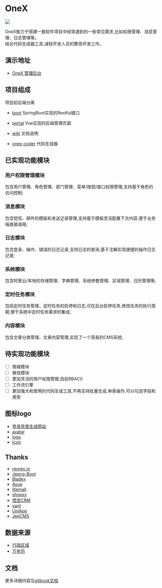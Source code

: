 # OneX
![](https://cdn4.iconfinder.com/data/icons/space-and-astronomy-1/800/rocket-128.png)

OneX致力于搭建一套软件项目中经常遇到的一些常见需求,比如权限管理、消息管理、日志管理等。     
结合代码生成器工具,减轻开发人员的繁琐开发工作。

## 演示地址
* [OneX 管理后台](http://onex-admin.nb6868.com)

## 项目组成
项目前后端分离

* [boot](https://github.com/zhangchaoxu/onex-boot/tree/master/boot)  SpringBoot实现的Restful接口
* [portal](https://github.com/zhangchaoxu/onex-boot/tree/master/portal) Vue实现的后端管理页面
* [wiki](https://github.com/zhangchaoxu/onex-boot/tree/master/wiki) 文档说明
  
* [onex-coder](https://github.com/zhangchaoxu/onex-coder) 代码生成器

## 已实现功能模块
### 用户权限管理模块
包含用户管理、角色管理、部门管理、菜单/按钮/接口权限管理,支持基于角色的访问控制;

### 消息模块
包含短信、邮件的模板和发送记录管理,支持基于模板灵活配置下次内容,便于业务端直接调用;

### 日志模块
包含登录、操作、错误的日志记录,支持日志的查询,基于注解实现便捷的操作日志记录;

### 系统模块
包含阿里云/本地的存储管理、字典管理、系统参数管理、区域管理、日历管理等;

### 定时任务模块
包括定时任务管理，定时任务的启停和日志,可在后台启停任务,修改任务的执行周期,便于系统中定时任务需求的集成;

### 内容模块
包含文章分类管理、文章内容管理,实现了一个简易的CMS系统;

## 待实现功能模块
* [ ] 商城模块
* [ ] 微信模块
* [ ] 更加灵活的用户权限管理,目前RBAC0
* [ ] 工作流引擎
* [ ] 更加强大和使用的代码生成工具,不再支持批量生成,单表操作,可以勾选字段和类型

## 图标logo
* [登录背景生成网站](https://trianglify.io)
* [avatar](https://www.iconfinder.com/iconsets/business-avatar-1)
* [logo](https://www.iconfinder.com/icons/2120156/astronaut_astronomy_rocket_science_space_icon)
* [Icon](https://www.iconfont.cn/collections/detail?cid=9402)

## Thanks
* [renren.io](https://www.renren.io/)
* [Jeecg-Boot](http://www.jeecg.com/)
* [Bladex](https://bladex.vip/#/)
* [Avue](https://avuejs.com/)
* [litemall](https://github.com/linlinjava/litemall)
* [shopxx](https://www.shopxx.net/products/shopxx-b2b2c)
* [悟空CRM](https://gitee.com/wukongcrm/72crm-java)
* [vant](https://youzan.github.io/vant/)
* [UniApp](https://uniapp.dcloud.io/)
* [JeeCMS](http://www.jeecms.com/)

## 数据来源
* [行政区域](https://github.com/xiangyuecn/AreaCity-JsSpider-StatsGov/)
* [万年历]()

## 文档 
更多详细内容见[gitbook文档](https://onex.nb6868.com)
